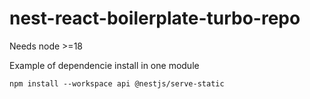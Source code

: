 # nest-react-boilerplate-turbo-repo

Needs node >=18

Example of dependencie install in one module
```
npm install --workspace api @nestjs/serve-static
```
